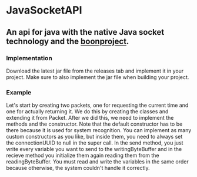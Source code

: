 # JavaSocketAPI

## An api for java with the native Java socket technology and the [boonproject](https://github.com/boonproject/boon).

### Implementation

Download the latest jar file from the releases tab and implement it in your project. Make sure to also implement the jar file when building your project.

### Example



Let's start by creating two packets, one for requesting the current time and one for actually returning it. We do this by creating the classes and extending it from Packet. After we did this, we need to implement the methods and the constructor. Note that the default constructor has to be there because it is used for system recognition. You can implement as many custom constructors as you like, but inside them, you need to always set the connectionUUID to null in the super call. In the send method, you just write every variable you want to send to the writingByteBuffer and in the recieve method you initialize them again reading them from the readingByteBuffer. You must read and write the variables in the same order because otherwise, the system couldn't handle it correctly.

